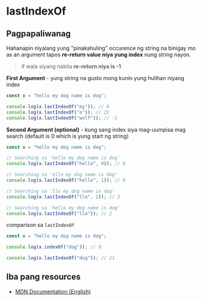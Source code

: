 # lastIndexOf

## Pagpapaliwanag

Hahanapin niyalang yung "pinakahuling" occurence ng string na binigay mo as an argument tapos **re-return value niya yung index** nung string nayon.

> if wala siyang nakita **re-return niya is -1**

**First Argument** - yung string na gusto mong kunin yung hulihan niyang index

```javascript
const x = "hello my dog name is dog";

console.log(x.lastIndexOf("my")); // 6
console.log(x.lastIndexOf("o")); // 22
console.log(x.lastIndexOf("wolf")); // -1
```

**Second Argument (optional)** - kung sang index siya mag-uumpisa mag search (default is 0 which is yung start ng string)

```javascript
const x = "hello my dog name is dog";

// Searching sa 'hello my dog name is dog'
console.log(x.lastIndexOf("hello", 0)); // 0

// Searching sa 'ello my dog name is dog'
console.log(x.lastIndexOf("hello", 1)); // 0

// Searching sa 'llo my dog name is dog'
console.log(x.lastIndexOf("llo", 2)); // 2

// Searching sa 'hello my dog name is dog'
console.log(x.lastIndexOf("llo")); // 2
```

comparison sa `lastIndexOf`

```javascript
const x = "hello my dog name is dog";

console.log(x.indexOf("dog")); // 9

console.log(x.lastIndexOf("dog")); // 21
```

## Iba pang resources

- [MDN Documentation (English)](https://developer.mozilla.org/en-US/docs/Web/JavaScript/Reference/Global_Objects/String/lastIndexOf)
